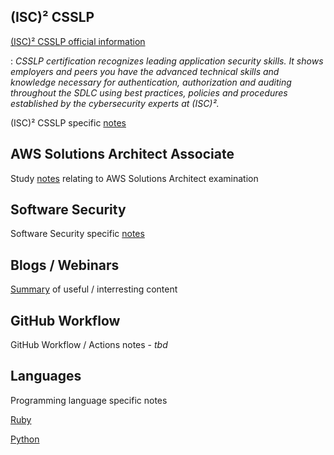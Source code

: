 ## (ISC)² CSSLP

[(ISC)² CSSLP official information](https://www.isc2.org/Certifications/CSSLP)

: _CSSLP certification recognizes leading application security skills. It shows employers and peers you have the advanced technical skills and knowledge necessary for authentication, authorization and auditing throughout the SDLC using best practices, policies and procedures established by the cybersecurity experts at (ISC)²._

(ISC)² CSSLP specific [notes](certification/active/isc2/csslp/isc2.md)

## AWS Solutions Architect Associate

Study [notes](certification/wip/aws/saa-c02/notes.md) relating to AWS Solutions Architect examination

## Software Security

Software Security specific [notes](security/notes.md)

## Blogs / Webinars

[Summary](articles.md) of useful / interresting content

## GitHub Workflow

GitHub Workflow / Actions notes - _tbd_

## Languages

Programming language specific notes

[Ruby](language/ruby.md)

[Python](language/python.md)


